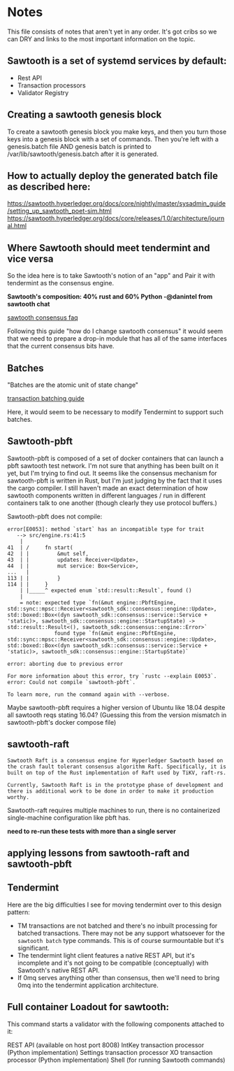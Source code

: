 # Notes
This file consists of notes that aren't yet in any order.  It's got cribs so we can DRY and links to the most important information on the topic.   

## Sawtooth is a set of systemd services by default:

* Rest API
* Transaction processors
* Validator Registry

## Creating a sawtooth genesis block

To create a sawtooth genesis block you make keys, and then you turn those keys into a genesis block with a set of commands.  Then you're left with a genesis.batch file AND genesis batch is printed to /var/lib/sawtooth/genesis.batch after it is generated. 

## How to actually deploy the generated batch file as described here: 

https://sawtooth.hyperledger.org/docs/core/nightly/master/sysadmin_guide/setting_up_sawtooth_poet-sim.html
https://sawtooth.hyperledger.org/docs/core/releases/1.0/architecture/journal.html

## Where Sawtooth should meet tendermint and vice versa

So the idea here is to take Sawtooth's notion of an "app" and Pair it with tendermint as the consensus engine.  

**Sawtooth's composition: 40% rust and 60% Python -@danintel from sawtooth chat**

[sawtooth consensus faq](https://github.com/danintel/sawtooth-faq/blob/master/consensus.rst#id21)

Following this guide "how do I change sawtooth consensus" it would seem that we need to prepare a drop-in module that has all of the same interfaces that the current consensus bits have.  

## Batches

"Batches are the atomic unit of state change"

[transaction batching guide](https://sawtooth.hyperledger.org/docs/core/releases/1.0/architecture/transactions_and_batches.html)

Here, it would seem to be necessary to modify Tendermint to support such batches.  

## Sawtooth-pbft

Sawtooth-pbft is composed of a set of docker containers that can launch a pbft sawtooth test network.  I'm not sure that anything has been built on it yet, but I'm trying to find out.  It seems like the consensus mechanism for sawtooth-pbft is written in Rust, but I'm just judging by the fact that it uses the cargo compiler.  I still haven't made an exact determination of how sawtooth components written in different languages / run in different containers talk to one another (though clearly they use protocol buffers.)


Sawtooth-pbft does not compile:

```
error[E0053]: method `start` has an incompatible type for trait
   --> src/engine.rs:41:5
    |
41  | /     fn start(
42  | |         &mut self,
43  | |         updates: Receiver<Update>,
44  | |         mut service: Box<Service>,
...   |
113 | |         }
114 | |     }
    | |_____^ expected enum `std::result::Result`, found ()
    |
    = note: expected type `fn(&mut engine::PbftEngine, std::sync::mpsc::Receiver<sawtooth_sdk::consensus::engine::Update>, std::boxed::Box<(dyn sawtooth_sdk::consensus::service::Service + 'static)>, sawtooth_sdk::consensus::engine::StartupState) -> std::result::Result<(), sawtooth_sdk::consensus::engine::Error>`
               found type `fn(&mut engine::PbftEngine, std::sync::mpsc::Receiver<sawtooth_sdk::consensus::engine::Update>, std::boxed::Box<(dyn sawtooth_sdk::consensus::service::Service + 'static)>, sawtooth_sdk::consensus::engine::StartupState)`

error: aborting due to previous error

For more information about this error, try `rustc --explain E0053`.
error: Could not compile `sawtooth-pbft`.

To learn more, run the command again with --verbose.
```

Maybe sawtooth-pbft requires a higher version of Ubuntu like 18.04 despite all sawtooth reqs stating 16.04?  (Guessing this from the version mismatch in sawtooth-pbft's docker compose file)

## sawtooth-raft
```
Sawtooth Raft is a consensus engine for Hyperledger Sawtooth based on the crash fault tolerant consensus algorithm Raft. Specifically, it is built on top of the Rust implementation of Raft used by TiKV, raft-rs.

Currently, Sawtooth Raft is in the prototype phase of development and there is additional work to be done in order to make it production worthy.
```

Sawtooth-raft requires multiple machines to run, there is no containerized single-machine configuration like pbft has.  

**need to re-run these tests with more than a single server**

## applying lessons from sawtooth-raft and sawtooth-pbft


## Tendermint

Here are the big difficulties I see for moving tendermint over to this design pattern:

* TM transactions are not batched and there's no inbuilt processing for batched transactions.  There may not be any support whatsoever for the `sawtooth batch` type commands.  This is of course surmountable but it's significant.  
* The tendermint light client features a native REST API, but it's incomplete and it's not going to be compatible (conceptually) with Sawtooth's native REST API. 
* If 0mq serves anything other than consensus, then we'll need to bring 0mq into the tendermint application architecture.  


## Full container Loadout for sawtooth:
This command starts a validator with the following components attached to it:

REST API (available on host port 8008)
IntKey transaction processor (Python implementation)
Settings transaction processor
XO transaction processor (Python implementation)
Shell (for running Sawtooth commands)


